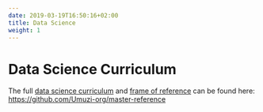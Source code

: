 ```yaml
---
date: 2019-03-19T16:50:16+02:00
title: Data Science
weight: 1
---
```



# Data Science Curriculum

The full [data science curriculum](https://github.com/Umuzi-org/master-reference/tree/master/curriculum) and [frame of reference](https://github.com/Umuzi-org/master-reference/blob/master/CurriculumOutline_DataScience.md) can be found here: https://github.com/Umuzi-org/master-reference 

